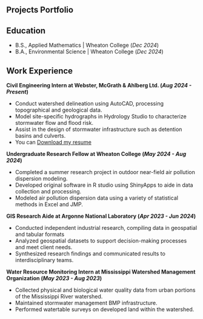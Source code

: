 ## Projects Portfolio

## Education		        		
- B.S., Applied Mathematics   | Wheaton College (_Dec 2024_)
- B.A., Environmental Science | Wheaton College (_Dec 2024_)

## Work Experience
**Civil Engineering Intern at Webster, McGrath & Ahlberg Ltd. (_Aug 2024 - Present_)**
- Conduct watershed delineation using AutoCAD, processing topographical and geological data.
- Model site-specific hydrographs in Hydrology Studio to characterize stormwater flow and flood risk.
- Assist in the design of stormwater infrastructure such as detention basins and culverts.
-  You can [Download my resume](./documents/Aidan_Kingsbury_Resume.pdf)

**Undergraduate Research Fellow at Wheaton College (_May 2024 - Aug 2024_)**
- Completed a summer research project in outdoor near-field air pollution dispersion modeling.
- Developed original software in R studio using ShinyApps to aide in data collection and processing.
- Modeled air pollution dispersion data using a variety of statistical methods in Excel and JMP.

**GIS Research Aide at Argonne National Laboratory (_Apr 2023 - Jun 2024_)**
- Conducted independent industrial research, compiling data in geospatial and tabular formats
- Analyzed geospatial datasets to support decision-making processes and meet client needs.
- Synthesized research findings and communicated results to interdisciplinary teams.

**Water Resource Monitoring Intern at Mississippi Watershed Management Organization (_May 2023 - Aug 2023_)**
- Collected physical and biological water quality data from urban portions of the Mississippi River watershed.
- Maintained stormwater management BMP infrastructure.
- Performed watertable surveys on developed land within the watershed.
